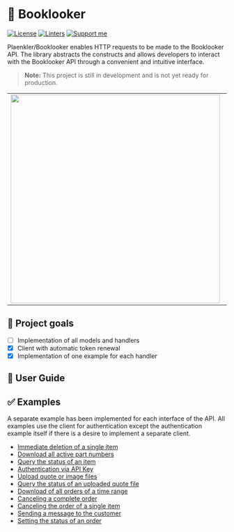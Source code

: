 # 📖 Booklooker

[![License](https://img.shields.io/badge/License-BSD_3--Clause-blue.svg)](https://opensource.org/licenses/BSD-3-Clause)
[![Linters](https://github.com/Plaenkler/Booklooker/actions/workflows/linters.yml/badge.svg)](https://github.com/Plaenkler/Booklooker/actions/workflows/linters.yml)
[![Support me](https://img.shields.io/badge/Support%20me%20%E2%98%95-orange.svg)](https://www.buymeacoffee.com/Plaenkler)

Plaenkler/Booklooker enables HTTP requests to be made to the Booklooker API. The library abstracts the constructs and allows developers to interact with the Booklooker API through a convenient and intuitive interface.

> **Note:** This project is still in development and is not yet ready for production.

<table style="border:none;">
  <tr>
    <td><img src="https://mvz-bietigheim.de/wp-content/uploads/2017/10/placeholder-image4.jpg" width="480"/></td>
    <td><img src="https://mvz-bietigheim.de/wp-content/uploads/2017/10/placeholder-image4.jpg" width="480"/></td>
  </tr>
</table>

## 🎯 Project goals

- [ ] Implementation of all models and handlers
- [x] Client with automatic token renewal
- [x] Implementation of one example for each handler

## 📜 User Guide

## ✅ Examples

A separate example has been implemented for each interface of the API. All examples use the client for authentication except the authentication example itself if there is a desire to implement a separate client.

- [Immediate deletion of a single item](https://github.com/Plaenkler/Booklooker/tree/main/examples/article)
- [Download all active part numbers](https://github.com/Plaenkler/Booklooker/tree/main/examples/article_list)
- [Query the status of an item](https://github.com/Plaenkler/Booklooker/tree/main/examples/article_status)
- [Authentication via API Key](https://github.com/Plaenkler/Booklooker/tree/main/examples/authenticate)
- [Upload quote or image files](https://github.com/Plaenkler/Booklooker/tree/main/examples/file_import)
- [Query the status of an uploaded quote file](https://github.com/Plaenkler/Booklooker/tree/main/examples/file_status)
- [Download of all orders of a time range](https://github.com/Plaenkler/Booklooker/tree/main/examples/order)
- [Canceling a complete order](https://github.com/Plaenkler/Booklooker/tree/main/examples/order_cancel)
- [Canceling the order of a single item](https://github.com/Plaenkler/Booklooker/tree/main/examples/order_item_cancel)
- [Sending a message to the customer](https://github.com/Plaenkler/Booklooker/tree/main/examples/order_message)
- [Setting the status of an order](https://github.com/Plaenkler/Booklooker/tree/main/examples/order_status)
